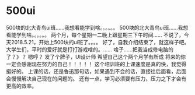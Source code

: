 # 500ui
500块的北大青鸟ui班……我想看能学到啥。。。。。。
500块的北大青鸟ui班……我想看能学到啥。。。。。。
两个月，每个星期一二晚上跟星期三下午时间……
不说了，今天2018.5.21，开始上500块的ui班了。。。。
好了，自我介绍结束了，就这样子吧。
大学生们，平时的爱好就是打打游戏啥的。……
啥子……把我当成修电脑的了？》？
嗯哼？
发了个牌子，UI设计师
希望自己这个两个月学有所成
将来的你一定会感谢现在努力的自己！！！！！
这个培训班的上课速度是真的快，我觉得挺好的。
上课的话，还是鲁迅那句话，如果遇到不会的话，直接往后面看，后面会慢慢解决自己现在的问题的。
还有一点，学习必须要有压力，压力之下才会有更高的效率。
